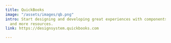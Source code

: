 ```yaml
---
title: QuickBooks
image: "/assets/images/qb.png"
intro: Start designing and developing great experiences with components, guidelines,
  and more resources.
link: https://designsystem.quickbooks.com

---
```

